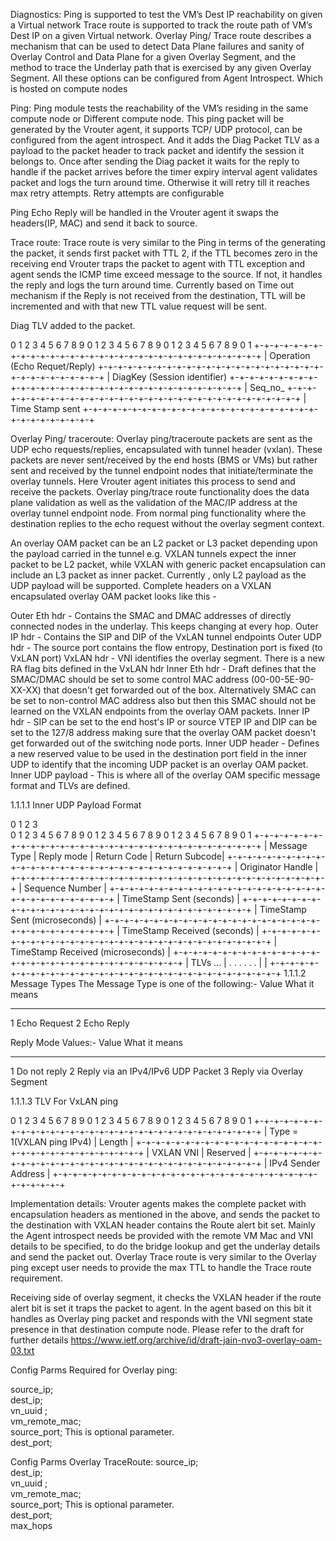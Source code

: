 Diagnostics:
Ping is supported to test the VM’s  Dest IP reachability on given a Virtual network 
Trace route is supported to track the route path of VM’s Dest IP on a given Virtual network. 
Overlay Ping/ Trace route describes a mechanism that can be used to detect Data Plane failures and sanity of Overlay Control and Data Plane for a given Overlay Segment, and the method to trace the Underlay path that is exercised by any given Overlay Segment. 
 All these options can be configured from Agent Introspect. Which is hosted on compute nodes 

Ping: 
Ping module tests the reachability of the VM’s residing in the same compute node or Different compute node.  This ping packet will be generated by the Vrouter agent, it supports TCP/ UDP protocol, can be configured from the agent introspect.  And it adds the Diag Packet TLV as a payload to the packet header to track packet and identify the session it belongs to. Once after sending the Diag packet it waits for the reply to handle if the packet arrives before the timer expiry interval agent validates packet and logs the turn around time. Otherwise it will retry till it reaches max retry attempts. Retry attempts are configurable

Ping Echo Reply will be handled in the Vrouter agent it swaps the headers(IP, MAC) and send it back to source.

Trace route:
Trace route is very similar to the Ping in terms of the generating the packet, it sends first packet with TTL 2, if the TTL becomes zero in the receiving end Vrouter traps the packet to agent with TTL exception and agent sends the ICMP time exceed message to the source.  If not, it handles the reply and logs the turn around time. Currently based on Time out mechanism if the Reply is not received from the destination, TTL will be incremented and with that new TTL value request will be sent.

Diag TLV added to the packet. 


0 1 2 3 4 5 6 7 8 9 0 1 2 3 4 5 6 7 8 9 0 1 2 3 4 5 6 7 8 9 0 1
+-+-+-+-+-+-+-+-+-+-+-+-+-+-+-+-+-+-+-+-+-+-+-+-+-+-+-+-+-+-+-+-+
|            Operation (Echo Requet/Reply)
+-+-+-+-+-+-+-+-+-+-+-+-+-+-+-+-+-+-+-+-+-+-+-+-+-+-+-+-+-+-+-+-+
|            DiagKey (Session identifier)
+-+-+-+-+-+-+-+-+-+-+-+-+-+-+-+-+-+-+-+-+-+-+-+-+-+-+-+-+-+-+-+-+
|             Seq_no_
+-+-+-+-+-+-+-+-+-+-+-+-+-+-+-+-+-+-+-+-+-+-+-+-+-+-+-+-+-+-+-+-+
|            Time  Stamp sent 
+-+-+-+-+-+-+-+-+-+-+-+-+-+-+-+-+-+-+-+-+-+-+-+-+-+-+-+-+-+-+-+-+


Overlay Ping/ traceroute:
Overlay ping/traceroute packets are sent as the UDP echo requests/replies, encapsulated with tunnel header (vxlan). These packets are never sent/received by the end hosts (BMS or VMs) but rather sent and received by the tunnel endpoint nodes that initiate/terminate the overlay tunnels. Here Vrouter agent initiates this process to send and receive the packets.
Overlay ping/trace route functionality does the data plane validation as well as the validation of the MAC/IP address at the overlay tunnel endpoint node.  From normal ping functionality where the destination replies to the echo request without the overlay segment context.

An overlay OAM packet can be an L2 packet or L3 packet depending upon the payload carried in the tunnel e.g. VXLAN tunnels expect the inner packet to be L2 packet, while VXLAN with generic packet encapsulation can include an L3 packet as inner packet.
Currently , only L2 payload as the UDP payload will be supported. 
Complete headers on a VXLAN encapsulated overlay OAM packet looks like this -

Outer Eth hdr - Contains the SMAC and DMAC addresses of directly connected nodes in the underlay. This keeps changing at every hop.
Outer IP hdr - Contains the SIP and DIP of the VxLAN tunnel endpoints
Outer UDP hdr - The source port contains the flow entropy, Destination port is fixed (to VxLAN port)
VxLAN hdr - VNI identifies the overlay segment. There is a new RA flag bits defined in the VxLAN hdr
Inner Eth hdr - Draft defines that the SMAC/DMAC should be set to some control MAC address (00-00-5E-90-XX-XX) that doesn't get forwarded out of the box. Alternatively SMAC can be set to non-control MAC address also but then this SMAC should not be learned on the VXLAN endpoints from the overlay OAM packets.
Inner IP hdr - SIP can be set to the end host's IP or source VTEP IP and DIP can be set to the 127/8 address making sure that the overlay OAM packet doesn't get forwarded out of the switching node ports.
Inner UDP header - Defines a new reserved value to be used in the destination port field in the inner UDP to identify that the incoming UDP packet is an overlay OAM packet.
Inner UDP payload - This is where all of the overlay OAM specific message format and TLVs are defined.



1.1.1.1	Inner UDP Payload Format


 0                     1                     2                     3         
 0 1 2 3 4 5 6 7 8 9 0 1 2 3 4 5 6 7 8 9 0 1 2 3 4 5 6 7 8 9 0 1
+-+-+-+-+-+-+-+-+-+-+-+-+-+-+-+-+-+-+-+-+-+-+-+-+-+-+-+-+-+-+-+-+
| Message Type  | Reply mode    | Return Code   | Return Subcode|
+-+-+-+-+-+-+-+-+-+-+-+-+-+-+-+-+-+-+-+-+-+-+-+-+-+-+-+-+-+-+-+-+
| Originator Handle                                             |
+-+-+-+-+-+-+-+-+-+-+-+-+-+-+-+-+-+-+-+-+-+-+-+-+-+-+-+-+-+-+-+-+
| Sequence Number                                               |
+-+-+-+-+-+-+-+-+-+-+-+-+-+-+-+-+-+-+-+-+-+-+-+-+-+-+-+-+-+-+-+-+
| TimeStamp Sent (seconds)                                      |
+-+-+-+-+-+-+-+-+-+-+-+-+-+-+-+-+-+-+-+-+-+-+-+-+-+-+-+-+-+-+-+-+
| TimeStamp Sent (microseconds)                                 |
+-+-+-+-+-+-+-+-+-+-+-+-+-+-+-+-+-+-+-+-+-+-+-+-+-+-+-+-+-+-+-+-+
| TimeStamp Received (seconds)                                  |
+-+-+-+-+-+-+-+-+-+-+-+-+-+-+-+-+-+-+-+-+-+-+-+-+-+-+-+-+-+-+-+-+
| TimeStamp Received (microseconds)                             |
+-+-+-+-+-+-+-+-+-+-+-+-+-+-+-+-+-+-+-+-+-+-+-+-+-+-+-+-+-+-+-+-+
| TLVs ...                                                      |
.                                                               .
.                                                               .
.                                                               .
|                                                               |
+-+-+-+-+-+-+-+-+-+-+-+-+-+-+-+-+-+-+-+-+-+-+-+-+-+-+-+-+-+-+-+-+
1.1.1.2	Message Types
The Message Type is one of the following:-
Value What it means
----- -------------
1     Echo Request
2     Echo Reply


Reply Mode Values:-
Value What it means
----- ---------------------------------
1     Do not reply
2     Reply via an IPv4/IPv6 UDP Packet
3     Reply via Overlay Segment
 

1.1.1.3	TLV For VxLAN ping


 0 1 2 3 4 5 6 7 8 9 0 1 2 3 4 5 6 7 8 9 0 1 2 3 4 5 6 7 8 9 0 1
+-+-+-+-+-+-+-+-+-+-+-+-+-+-+-+-+-+-+-+-+-+-+-+-+-+-+-+-+-+-+-+-+
| Type = 1(VXLAN ping IPv4)   | Length                          |
+-+-+-+-+-+-+-+-+-+-+-+-+-+-+-+-+-+-+-+-+-+-+-+-+-+-+-+-+-+-+-+-+
| VXLAN VNI                                      | Reserved     |
+-+-+-+-+-+-+-+-+-+-+-+-+-+-+-+-+-+-+-+-+-+-+-+-+-+-+-+-+-+-+-+-+
| IPv4 Sender Address                                           |
+-+-+-+-+-+-+-+-+-+-+-+-+-+-+-+-+-+-+-+-+-+-+-+-+-+-+-+-+-+-+-+-+


Implementation details:
Vrouter agents makes the complete packet with encapsulation headers as mentioned in the above, and sends the packet to the destination with VXLAN header contains the Route alert bit set. Mainly the Agent introspect needs be provided with the remote VM Mac and VNI details to be specified, to do the bridge lookup and get the underlay details and send the packet out.  Overlay Trace route is very similar to the Overlay ping except user needs to provide the max TTL to handle the Trace route requirement. 

Receiving side of overlay segment, it checks the VXLAN header if the route alert bit is set it traps the packet to agent. In the agent based on this bit it handles as Overlay ping packet and responds with the VNI segment state presence in that destination compute node. Please refer to the draft for further details
https://www.ietf.org/archive/id/draft-jain-nvo3-overlay-oam-03.txt 

Config Parms Required for Overlay ping:

source_ip;                                                        
dest_ip;                                                          
vn_uuid <uuid of Vxlan Network identifier>;                                                        
vm_remote_mac;  <remote VM mac where ping needs to get terminated>                                                  
source_port; This is optional parameter.                                                         
dest_port;                                                        

Config Parms Overlay TraceRoute:
source_ip;                                                        
dest_ip;                                                          
vn_uuid <uuid of Vxlan Network identifier>;                                                        
vm_remote_mac;  <remote VM mac where ping needs to get terminated>                                                  
source_port; This is optional parameter.                                                         
dest_port;                                                        
max_hops <TTL to be provided>

